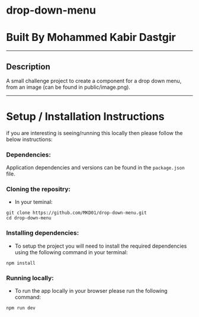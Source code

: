 # **drop-down-menu**

# **Built By Mohammed Kabir Dastgir**

---

## **Description**

A small challenge project to create a component for a drop down menu, from an image (can be found in public/image.png).

---

# **Setup / Installation Instructions**
if you are interesting is seeing/running this locally then please follow the below instructions:

### **Dependencies:**

Application dependencies and versions can be found in the `package.json` file.

### **Cloning the repositry:**

- In your teminal:

```
git clone https://github.com/MKD01/drop-down-menu.git
cd drop-down-menu
```

### **Installing dependencies:**

- To setup the project you will need to install the required dependencies using the following command in your terminal:

```
npm install
```

### **Running locally:**

- To run the app locally in your browser please run the following command:

```
npm run dev
```

